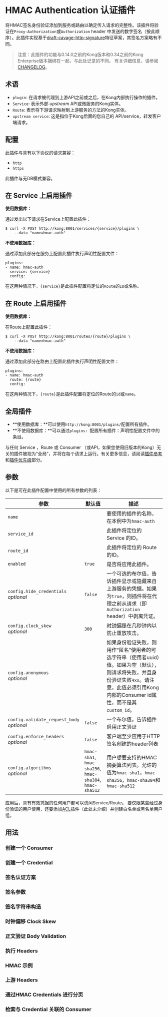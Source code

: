 # HMAC Authentication 认证插件

将HMAC签名身份验证添加到服务或路由以确定传入请求的完整性。该插件将验证在`Proxy-Authorization`或`Authorization` header 中发送的数字签名（按此顺序）。此插件实现基于[draft-cavage-http-signature](https://tools.ietf.org/html/draft-cavage-http-signatures)特征草案，其签名方案略有不同。

> 注意：此插件的功能与0.14.0之前的Kong版本和0.34之前的Kong Enterprise版本捆绑在一起，与此处记录的不同。
有关详细信息，请参阅[CHANGELOG](https://github.com/Kong/kong/blob/master/CHANGELOG.md)。

## 术语

- `plugin`: 在请求被代理到上游API之前或之后，在Kong内部执行操作的插件。
- `Service`: 表示外部 *upstream* API或微服务的Kong实体。
- `Route`: 表示将下游请求映射到上游服务的方法的Kong实体。
- `upstream service`: 这是指位于Kong后面的您自己的 API/service，转发客户端请求。

## 配置

此插件与具有以下协议的请求兼容：

- `http`
- `https`

此插件与无DB模式兼容。

## 在 Service 上启用插件

**使用数据库：**

通过发出以下请求在Service上配置此插件：
```
$ curl -X POST http://kong:8001/services/{service}/plugins \
    --data "name=hmac-auth" 
```

**不使用数据库：**

通过添加此部分在服务上配置此插件执行声明性配置文件：

```
plugins:
- name: hmac-auth
  service: {service}
  config: 
```
在这两种情况下，`{service}`是此插件配置将定位的`Route`的`ID`或名称。

## 在 Route 上启用插件

**使用数据库：**

在Route上配置此插件：

```
$ curl -X POST http://kong:8001/routes/{route}/plugins \
    --data "name=hmac-auth" 
```

**不使用数据库：**

通过添加此部分在路由上配置此插件执行声明性配置文件：

```
plugins:
- name: hmac-auth
  route: {route}
  config: 
```

在这两种情况下，`{route}`是此插件配置将定位的Route的`id`或`name`。

## 全局插件

- **使用数据库：**可以使用`http://kong:8001/plugins/`配置所有插件。
- **不使用数据库：**可以通过`plugins: `配置所有插件：声明性配置文件中的条目。

与任何 Service ，Route 或 Consumer （或API，如果您使用旧版本的Kong）无关的插件被视为“全局”，并将在每个请求上运行。有关更多信息，请阅读[插件参考](https://docs.konghq.com/latest/admin-api/#add-plugin)和[插件优先级](https://docs.konghq.com/latest/admin-api/#precedence)部分。

## 参数

以下是可在此插件配置中使用的所有参数的列表：

| 参数 | 默认值 | 描述 |
| ---- | ------ | ---- |
| `name` |  |  要使用的插件的名称，在本例中为`hmac-auth`  |
| `service_id` |  | 此插件将定位的 Service 的ID。|
| `route_id` |  |  此插件将定位的 Route 的ID。 |
| `enabled` |  `true` | 是否将应用此插件。  |
| `config.hide_credentials` <br> *optional* |  `false` | 一个可选的布尔值，告诉插件显示或隐藏来自上游服务的凭据。如果为`true`，则插件将在代理之前从请求（即`Authorization` header）中剥离凭证。  |
| `config.clock_skew` <br> *optional* |  `300` | [时钟偏移](https://tools.ietf.org/html/draft-cavage-http-signatures-00#section-3.4)在几秒钟内以防止重放攻击。 | 
| `config.anonymous` <br> *optional* | | 如果身份验证失败，则用作“匿名”使用者的可选字符串（使用者uuid）值。如果为空（默认），则请求将失败，并且身份验证失败`4xx`。请注意，此值必须引用Kong内部的Consumer id属性，而不是其`custom_id`。  |
| `config.validate_request_body` <br> *optional* | `false` | 一个布尔值，告诉插件启用正文验证 |
| `config.enforce_headers` <br> *optional* | `false` |  客户端至少应用于HTTP签名创建的header列表 |
| `config.algorithms` <br> *optional* | `hmac-sha1`,<br> `hmac-sha256`,<br> `hmac-sha384`,<br> `hmac-sha512` | 用户想要支持的HMAC摘要算法列表。允许的值为`hmac-sha1`，`hmac-sha256`，`hmac-sha384`和`hmac-sha512`|

应用后，具有有效凭据的任何用户都可以访问Service/Route。
要仅限某些经过身份验证的用户使用，还要添加[ACL](https://docs.konghq.com/plugins/acl/)插件（此处未介绍）并创建白名单或黑名单用户组。

## 用法

### 创建一个 Consumer
### 创建一个 Credential
### 签名认证方案
### 签名参数
### 签名字符串构造


### 时钟偏移 Clock Skew
### 正文验证 Body Validation
### 执行 Headers
### HMAC 示例
### 上游 Headers
### 通过HMAC Credentials 进行分页
### 检索与 Credential 关联的 Consumer








